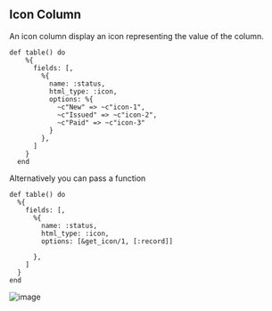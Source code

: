 ## Icon Column
An icon column display an icon representing the value of the column.

```
def table() do
    %{
      fields: [,
        %{
          name: :status,
          html_type: :icon,
          options: %{
            ~c"New" => ~c"icon-1",
            ~c"Issued" => ~c"icon-2",
            ~c"Paid" => ~c"icon-3"
          }
        },
      ]
    }
  end
  ```

  Alternatively you can pass a function

  ```
def table() do
    %{
      fields: [,
        %{
          name: :status,
          html_type: :icon,
          options: [&get_icon/1, [:record]]
          
        },
      ]
    }
  end
  ```

![image](images/foo.png) 


